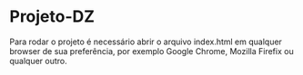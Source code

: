 # Projeto-DZ

Para rodar o projeto é necessário abrir o arquivo index.html em qualquer browser de sua preferência, por exemplo Google Chrome, Mozilla Firefix ou qualquer outro.
